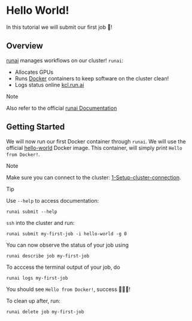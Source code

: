 # Hello World!
In this tutorial we will submit our first job 🐤! 

## Overview
[runai](https://www.run.ai/) manages workflows on our cluster! `runai`:

- Allocates GPUs
- Runs [Docker](https://www.docker.com/) containers to keep software on the cluster clean!
- Logs status online [kcl.run.ai](http://kcl.run.ai)

> [!NOTE]
> Also refer to the official [runai Documentation](https://docs.run.ai/latest/)

## Getting Started
We will now run our first Docker container through `runai`. We will use the official [hello-world](https://hub.docker.com/_/hello-world) Docker image. This container, will simply print `Hello from Docker!`.

> [!NOTE]
> Make sure you can connect to the cluster: [1-Setup-cluster-connection](../1-Setup-cluster-connection).

> [!TIP]
> Use `--help` to access documentation:
>
> ```shell
> runai submit --help
> ```

`ssh` into the cluster and run:
```shell
runai submit my-first-job -i hello-world -g 0
```

You can now observe the status of your job using
```shell
runai describe job my-first-job
```

To acccess the terminal output of your job, do
```shell
runai logs my-first-job
```
You should see `Hello from Docker!`, success 🎉🎉🎉!

To clean up after, run:
```shell
runai delete job my-first-job
```

